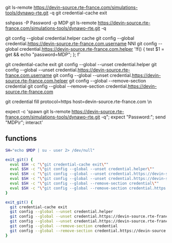 git ls-remote https://devin-source.rte-france.com/simulations-tools/dynawo-rte.git -q
git credential-cache exit

sshpass -P Password -p MDP git ls-remote https://devin-source.rte-france.com/simulations-tools/dynawo-rte.git -q

git config --global credential.helper cache
git config --global credential.https://devin-source.rte-france.com.username NNI
git config --global credential.https://devin-source.rte-france.com.helper '!f() { test $1 = get && echo "password=MDP"; }; f'

git credential-cache exit
git config --global --unset credential.helper
git config --global --unset credential.https://devin-source.rte-france.com.username
git config --global --unset credential.https://devin-source.rte-france.com.helper
git config --global --remove-section credential
git config --global --remove-section credential.https://devin-source.rte-france.com

git credential fill
protocol=https
host=devin-source.rte-france.com
\n

expect -c 'spawn git ls-remote https://devin-source.rte-france.com/simulations-tools/dynawo-rte.git -q"; expect "Password:"; send "MDP\r"; interact'

## functions

``` bash
SH="echo $MDP | su - user 2> /dev/null"

exit_git() {
  eval $SH -c "\"git credential-cache exit\""
  eval $SH -c "\"git config --global --unset credential.helper\""
  eval $SH -c "\"git config --global --unset credential.https://devin-source.rte-france.com.username\""
  eval $SH -c "\"git config --global --unset credential.https://devin-source.rte-france.com.helper\""
  eval $SH -c "\"git config --global --remove-section credential\""
  eval $SH -c "\"git config --global --remove-section credential.https://devin-source.rte-france.com\""
}
```

``` bash
exit_git() {
  git credential-cache exit
  git config --global --unset credential.helper
  git config --global --unset credential.https://devin-source.rte-france.com.username
  git config --global --unset credential.https://devin-source.rte-france.com.helper
  git config --global --remove-section credential
  git config --global --remove-section credential.https://devin-source.rte-france.com
}
```

